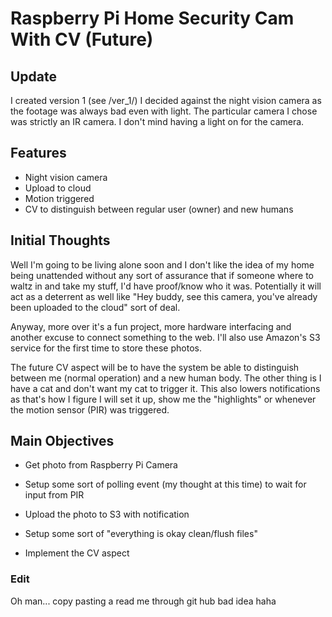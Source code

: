 # Raspberry Pi Home Security Cam With CV (Future)

## Update
I created version 1 (see /ver_1/)
I decided against the night vision camera as the footage was always bad even with light. The particular camera I chose was strictly an IR camera. I don't mind having a light on for the camera.

## Features
- Night vision camera
- Upload to cloud
- Motion triggered
- CV to distinguish between regular user (owner) and new humans

## Initial Thoughts
Well I'm going to be living alone soon and I don't like the idea of my home being unattended without any sort of assurance that if someone where to waltz in and take my stuff, I'd have proof/know who it was. Potentially it will act as a deterrent as well like "Hey buddy, see this camera, you've already been uploaded to the cloud" sort of deal.

Anyway, more over it's a fun project, more hardware interfacing and another excuse to connect something to the web. I'll also use Amazon's S3 service for the first time to store these photos.

The future CV aspect will be to have the system be able to distinguish between me (normal operation) and a new human body. The other thing is I have a cat and don't want my cat to trigger it. This also lowers notifications as that's how I figure I will set it up, show me the "highlights" or whenever the motion sensor (PIR) was triggered.

## Main Objectives

- Get photo from Raspberry Pi Camera

- Setup some sort of polling event (my thought at this time) to wait for input from PIR

- Upload the photo to S3 with notification

- Setup some sort of "everything is okay clean/flush files"

- Implement the CV aspect

### Edit

Oh man... copy pasting a read me through git hub bad idea haha
